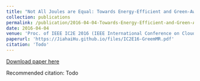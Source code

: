 ```yaml
---
title: "Not All Joules are Equal: Towards Energy-Efficient and Green-Aware Data Processing Frameworks"
collection: publications
permalink: /publication/2016-04-04-Towards-Energy-Efficient-and-Green-Aware-Data-Processing-Frameworks
date: 2016-04-04
venue: 'Proc. of IEEE IC2E 2016 (IEEE International Conference on Cloud Engineering)'
paperurl: 'https://JiahaiHu.github.io/files/IC2E16-GreemMR.pdf'
citation: 'Todo'
---
```


<a href='https://JiahaiHu.github.io/files/IC2E16-GreemMR.pdf'>Download paper here</a>

Recommended citation: Todo